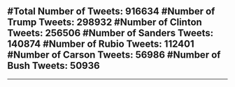 #Total Number of Tweets: 916634 
#Number of Trump Tweets: 298932
#Number of Clinton Tweets: 256506
#Number of Sanders Tweets: 140874
#Number of Rubio Tweets: 112401
#Number of Carson Tweets: 56986
#Number of Bush Tweets: 50936
---
---
